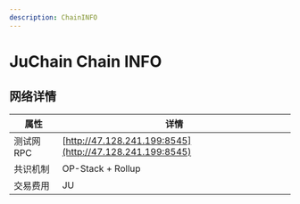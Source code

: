 ```yaml
---
description: ChainINFO
---
```


# JuChain Chain INFO



## 网络详情

| 属性      | 详情                                                       |
| ------- | -------------------------------------------------------- |
| 测试网 RPC | [http://47.128.241.199:8545](http://47.128.241.199:8545) |
| 共识机制    | OP-Stack + Rollup                                        |
| 交易费用    | JU                                                       |



